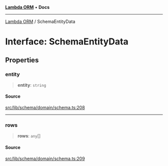 [**Lambda ORM**](../README.md) • **Docs**

***

[Lambda ORM](../README.md) / SchemaEntityData

# Interface: SchemaEntityData

## Properties

### entity

> **entity**: `string`

#### Source

[src/lib/schema/domain/schema.ts:208](https://github.com/lambda-orm/lambdaorm-base/blob/f5bdfd5d7ef4bf9d8223ee81080c8ed65a6bb693/src/lib/schema/domain/schema.ts#L208)

***

### rows

> **rows**: `any`[]

#### Source

[src/lib/schema/domain/schema.ts:209](https://github.com/lambda-orm/lambdaorm-base/blob/f5bdfd5d7ef4bf9d8223ee81080c8ed65a6bb693/src/lib/schema/domain/schema.ts#L209)
